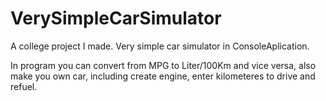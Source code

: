 # VerySimpleCarSimulator
A college project I made. Very simple car simulator in ConsoleAplication.

In program you can convert from MPG to Liter/100Km and vice versa, also make you own car, including create engine, enter kilometeres to drive and refuel.
